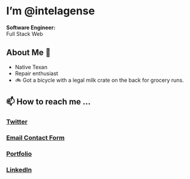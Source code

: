 # I’m @intelagense
**Software Engineer:**  
Full Stack Web

## About Me 🤠
* Native Texan
* Repair enthusiast 
* 🚲 Got a bicycle with a legal milk crate on the back for grocery runs.

## 📫 How to reach me ... 
### [Twitter](https://twitter.com/intelagense)
### [Email Contact Form](https://www.intelagense.com/#contact)
### [Portfolio](https://www.intelagense.com/)
### [LinkedIn](https://www.linkedin.com/in/eric-wynn-romere/)

<!---
intelagense/intelagense is a ✨ special ✨ repository because its `README.md` (this file) appears on your GitHub profile.
You can click the Preview link to take a look at your changes.
--->
